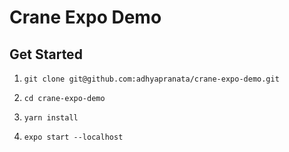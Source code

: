 # Crane Expo Demo

## Get Started


1. `git clone git@github.com:adhyapranata/crane-expo-demo.git`

2. `cd crane-expo-demo`

3. `yarn install`

4. `expo start --localhost`
